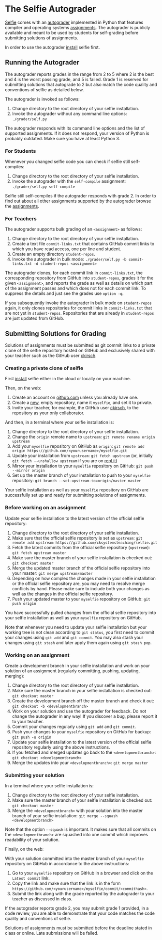 # The Selfie Autograder

[Selfie](http://selfie.cs.uni-salzburg.at) comes with an [autograder](self.py) implemented in Python that features compiler and operating systems [assignments](assignments). The autograder is publicly available and meant to be used by students for self-grading before submitting solutions of assignments.

In order to use the autograder [install](../README.md) selfie first.

## Running the Autograder

The autograder reports grades in the range from 2 to 5 where 2 is the best and 4 is the worst passing grade, and 5 is failed. Grade 1 is reserved for submitting solutions that autograde to 2 but also match the code quality and conventions of selfie as detailed below.

The autograder is invoked as follows:

1. Change directory to the root directory of your selfie installation.
2. Invoke the autograder without any command line options: `./grader/self.py`

The autograder responds with its command line options and the list of supported assignments. If it does not respond, your version of Python is probably outdated. Make sure you have at least Python 3.

### For Students

Whenever you changed selfie code you can check if selfie still self-compiles:

1. Change directory to the root directory of your selfie installation.
2. Invoke the autograder with the `self-compile` assignment: `./grader/self.py self-compile`

Selfie still self-compiles if the autograder responds with grade 2. In order to find out about all other assignments supported by the autograder browse the [assignments](assignments).

### For Teachers

The autograder supports bulk grading of an `<assignment>` as follows:

1. Change directory to the root directory of your selfie installation.
2. Create a text file `commit-links.txt` that contains GitHub commit links to which you have read access, one per line and student.
3. Create an empty directory `student-repos`.
4. Invoke the autograder in bulk mode: `./grader/self.py -b commit-links.txt -d student-repos <assignment>`

The autograder clones, for each commit link in `commit-links.txt`, the corresponding repository from GitHub into `student-repos`, grades it for the given `<assignment>`, and reports the grade as well as details on which part of the assignment passes and which does not for each commit link. To suppress the details and just see the grades use `option -q`.

If you subsequently invoke the autograder in bulk mode on `student-repos` again, it only clones repositories for commit links in `commit-links.txt` that are not yet in `student-repos`. Repositories that are already in `student-repos` are just updated from GitHub.

## Submitting Solutions for Grading

Solutions of assignments must be submitted as git commit links to a private clone of the selfie repository hosted on GitHub and exclusively shared with your teacher such as the GitHub user [ckirsch](https://github.com/ckirsch).

### Creating a private clone of selfie

First [install](../README.md) selfie either in the cloud or locally on your machine.

Then, on the web:

1. Create an account on [github.com](https://github.com) unless you already have one.
2. Create a [new](https://github.com/new), empty repository, name it `myselfie`, and set it to private.
3. Invite your teacher, for example, the GitHub user [ckirsch](https://github.com/ckirsch), to the repository as your only collaborator.

And then, in a terminal where your selfie installation is:

1. Change directory to the root directory of your selfie installation.
2. Change the `origin` remote name to `upstream`: `git remote rename origin upstream`
3. Add your `myselfie` repository on GitHub as `origin`: `git remote add origin https://github.com/<yourusername>/myselfie.git`
4. Update your installation from `upstream`: `git fetch upstream` (or, initially `git fetch --unshallow upstream` if you are on [repl.it](https://repl.it))
5. Mirror your installation to your `myselfie` repository on GitHub: `git push --mirror origin`
6. Set up the master branch of your installation to push to your `myselfie` repository: `git branch --set-upstream-to=origin/master master`

Your selfie installation as well as your `myselfie` repository on GitHub are successfully set up and ready for submitting solutions of assignments.

### Before working on an assignment

Update your selfie installation to the latest version of the official selfie repository:

1. Change directory to the root directory of your selfie installation.
2. Make sure that the official selfie repository is set as `upstream`: `git remote add upstream https://github.com/cksystemsteaching/selfie.git`
3. Fetch the latest commits from the official selfie repository (`upstream`): `git fetch upstream master`
4. Make sure the master branch of your selfie installation is checked out: `git checkout master`
5. Merge the updated master branch of the official selfie repository into your master: `git merge upstream/master`
6. Depending on how complex the changes made in your selfie installation or the official selfie repository are, you may need to resolve merge conflicts by hand. Please make sure to include both your changes as well as the changes in the official selfie repository.
7. Push your updated master to your `myselfie` repository on GitHub: `git push origin`

You have successfully pulled changes from the official selfie repository into your selfie installation as well as your `myselfie` repository on GitHub.

Note that whenever you need to update your selfie installation but your working tree is not clean according to `git status`, you first need to commit your changes using `git add` and `git commit`. You may also stash your changes using `git stash` and later apply them again using `git stash pop`.

### Working on an assignment

Create a development branch in your selfie installation and work on your solution of an assignment (regularly committing, pushing, updating, merging):

1. Change directory to the root directory of your selfie installation.
2. Make sure the master branch in your selfie installation is checked out: `git checkout master`
3. Create the development branch off the master branch and check it out: `git checkout -b <developmentbranch>`
4. Work on your solution and use the autograder for feedback. Do not change the autograder in any way! If you discover a bug, please report it to your teacher.
5. Commit your changes regularly using `git add` and `git commit`.
6. Push your changes to your `myselfie` repository on GitHub for backup: `git push -u origin`
7. Update your selfie installation to the latest version of the official selfie repository regularly using the above instructions.
8. If you fetched and merged updates go back to the `<developmentbranch>`: `git checkout <developmentbranch>`
9. Merge the updates into your `<developmentbranch>`: `git merge master`

### Submitting your solution

In a terminal where your selfie installation is:

1. Change directory to the root directory of your selfie installation.
2. Make sure the master branch of your selfie installation is checked out: `git checkout master`
3. Merge the `<developmentbranch>` with your solution into the master branch of your selfie installation: `git merge --squash <developmentbranch>`

Note that the option `--squash` is important. It makes sure that all commits on the `<developmentbranch>` are squashed into one commit which improves readability of your solution.

Finally, on the web:

With your solution committed into the master branch of your `myselfie` repository on GibHub in accordance to the above instructions:

1. Go to your `myselfie` repository on GitHub in a browser and click on the `Latest commit` link.
2. Copy the link and make sure that the link is in the form `https://github.com/<yourusername>/myselfie/commit/<commithash>`.
3. Submit the link along with the grade reported by the autograder to your teacher as discussed in class.

If the autograder reports grade 2, you may submit grade 1 provided, in a code review, you are able to demonstrate that your code matches the code quality and conventions of selfie.

Solutions of assignments must be submitted before the deadline stated in class or online. Late submissions will be failed.